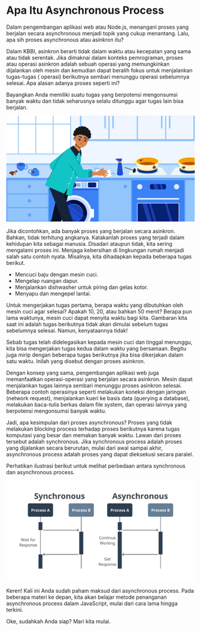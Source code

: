 # Apa Itu Asynchronous Process

Dalam pengembangan aplikasi web atau Node.js, menangani proses yang berjalan secara asynchronous
menjadi topik yang cukup menantang. Lalu, apa sih proses asynchronous atau asinkron itu?

Dalam KBBI, asinkron berarti tidak dalam waktu atau kecepatan yang sama atau tidak serentak. Jika
dimaknai dalam konteks pemrograman, proses atau operasi asinkron adalah sebuah operasi yang
memungkinkan dijalankan oleh mesin dan kemudian dapat beralih fokus untuk menjalankan tugas-tugas (
operasi) berikutnya sembari menunggu operasi sebelumnya selesai. Apa alasan adanya proses seperti
ini?

Bayangkan Anda memiliki suatu tugas yang berpotensi mengonsumsi banyak waktu dan tidak seharusnya
selalu ditunggu agar tugas lain bisa berjalan.

![img.png](img.png)

Jika dicontohkan, ada banyak proses yang berjalan secara asinkron. Bahkan, tidak terhitung angkanya.
Katakanlah proses yang terjadi dalam kehidupan kita sebagai manusia. Disadari ataupun tidak, kita
sering mengalami proses ini. Menjaga kebersihan di lingkungan rumah menjadi salah satu contoh nyata.
Misalnya, kita dihadapkan kepada beberapa tugas berikut.

- Mencuci baju dengan mesin cuci.
- Mengelap ruangan dapur.
- Menjalankan dishwasher untuk piring dan gelas kotor.
- Menyapu dan mengepel lantai.

Untuk mengerjakan tugas pertama, berapa waktu yang dibutuhkan oleh mesin cuci agar selesai? Apakah
10, 20, atau bahkan 50 menit? Berapa pun lama waktunya, mesin cuci dapat menyita waktu bagi kita.
Gambaran kita saat ini adalah tugas berikutnya tidak akan dimulai sebelum tugas sebelumnya selesai.
Namun, kenyataannya tidak!

Sebab tugas telah didelegasikan kepada mesin cuci dan tinggal menunggu, kita bisa mengerjakan tugas
kedua dalam waktu yang bersamaan. Begitu juga mirip dengan beberapa tugas berikutnya jika bisa
dikerjakan dalam satu waktu. Inilah yang disebut dengan proses asinkron.

Dengan konsep yang sama, pengembangan aplikasi web juga memanfaatkan operasi-operasi yang berjalan
secara asinkron. Mesin dapat menjalankan tugas lainnya sembari menunggu proses asinkron selesai.
Beberapa contoh operasinya seperti melakukan koneksi dengan jaringan (network request), menjalankan
kueri ke basis data (querying a database), melakukan baca-tulis berkas dalam file system, dan
operasi lainnya yang berpotensi mengonsumsi banyak waktu.

Jadi, apa kesimpulan dari proses asynchronous? Proses yang tidak melakukan blocking process terhadap
proses berikutnya karena tugas komputasi yang besar dan memakan banyak waktu. Lawan dari proses
tersebut adalah synchronous. Jika synchronous process adalah proses yang dijalankan secara
berurutan, mulai dari awal sampai akhir, asynchronous process adalah proses yang dapat dieksekusi
secara paralel.

Perhatikan ilustrasi berikut untuk melihat perbedaan antara synchronous dan asynchronous process.

![img_1.png](img_1.png)

Keren! Kali ini Anda sudah paham maksud dari asynchronous process. Pada beberapa materi ke depan,
kita akan belajar metode penanganan asynchronous process dalam JavaScript, mulai dari cara lama
hingga terkini.

Oke, sudahkah Anda siap? Mari kita mulai.